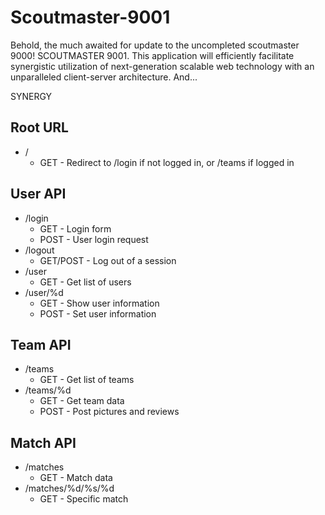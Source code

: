 # Scoutmaster-9001
Behold, the much awaited for update to the uncompleted scoutmaster 9000! SCOUTMASTER 9001. This application will efficiently facilitate synergistic utilization of next-generation scalable web technology with an unparalleled client-server architecture. And...

SYNERGY

## Root URL
* /
  * GET - Redirect to /login if not logged in, or /teams if logged in

## User API
* /login
  * GET - Login form
  * POST - User login request
* /logout
  * GET/POST - Log out of a session
* /user
  * GET - Get list of users
* /user/%d
  * GET - Show user information
  * POST - Set user information

## Team API
* /teams
  * GET - Get list of teams
* /teams/%d
  * GET - Get team data
  * POST - Post pictures and reviews

## Match API
* /matches
  * GET - Match data
* /matches/%d/%s/%d
  * GET - Specific match

